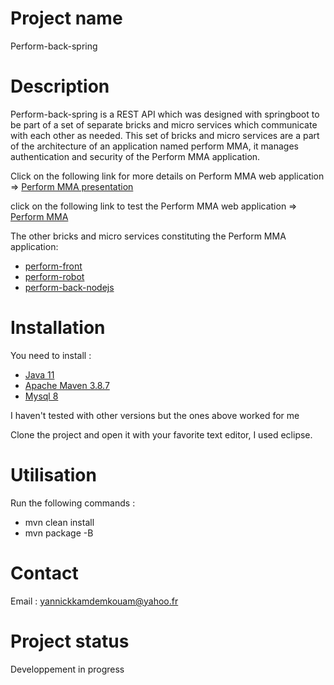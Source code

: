 # Project name

Perform-back-spring 

# Description

Perform-back-spring is a REST API which was designed with springboot to be part of a set of separate bricks and micro services which communicate with each other as needed. This set of bricks and micro services are a part of the architecture of an application named perform MMA, it manages authentication and security of the Perform MMA application.

Click on the following link for more details on Perform MMA web application =>
<a href="https://docs.google.com/presentation/d/e/2PACX-1vSzRUSTdUaM2xpnRheKOzhWK3UeApCFwF-Qn_Nl0KEetrUcBNHhpZ1nt6GdtnWPDutZzQquVGiIEMkr/pub?start=false&loop=false&delayms=3000">Perform MMA presentation</a> <br>

click on the following link to test the Perform MMA web application =>
<a href="https://perfmma.surge.sh/#/ngr-home">Perform MMA</a> <br>

The other bricks and micro services constituting the Perform MMA application:

* <a href="https://gitlab.com/perform_project/perform-front">perform-front</a>
* <a href="https://gitlab.com/perform_project/perform-robot">perform-robot</a>
* <a href="https://gitlab.com/perform_project/perform-back-nodejs">perform-back-nodejs</a>

# Installation

You need to install :
 
* <a href="https://www.oracle.com/fr/java/technologies/javase/jdk11-archive-downloads.html">Java 11</a>
* <a href="https://maven.apache.org/docs/3.8.7/release-notes.html">Apache Maven 3.8.7</a>
* <a href="https://dev.mysql.com/downloads/mysql/">Mysql 8</a>
	
I haven't tested with other versions but the ones above worked for me

Clone the project and open it with your favorite text editor, I used eclipse.

# Utilisation

Run the following commands : 

* mvn clean install
* mvn package -B

# Contact

Email : yannickkamdemkouam@yahoo.fr

# Project status

Developpement in progress
